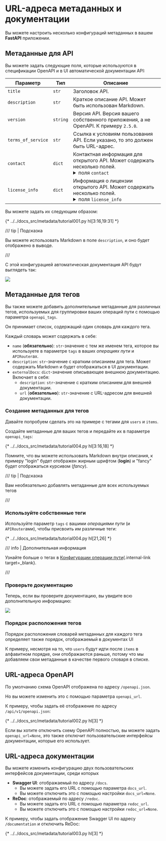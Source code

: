 # URL-адреса метаданных и документации

Вы можете настроить несколько конфигураций метаданных в вашем **FastAPI** приложении.

## Метаданные для API

Вы можете задать следующие поля, которые используются в спецификации OpenAPI и в UI автоматической документации API:

| Параметр           | Тип      | Описание                                                                                                                                                                                                                                                                                                                                                                                                                                                                                                                                                                                                                                                         |
|--------------------|----------|------------------------------------------------------------------------------------------------------------------------------------------------------------------------------------------------------------------------------------------------------------------------------------------------------------------------------------------------------------------------------------------------------------------------------------------------------------------------------------------------------------------------------------------------------------------------------------------------------------------------------------------------------------------|
| `title`            | `str`    | Заголовок API.                                                                                                                                                                                                                                                                                                                                                                                                                                                                                                                                                                                                                                                   |
| `description`      | `str`    | Краткое описание API. Может быть использован Markdown.                                                                                                                                                                                                                                                                                                                                                                                                                                                                                                                                                                                                           |
| `version`          | `string` | Версия API. Версия вашего собственного приложения, а не OpenAPI. К примеру `2.5.0`.                                                                                                                                                                                                                                                                                                                                                                                                                                                                                                                                                                              |
| `terms_of_service` | `str`    | Ссылка к условиям пользования API. Если указано, то это должен быть URL-адрес.                                                                                                                                                                                                                                                                                                                                                                                                                                                                                                                                                                                   |
| `contact`          | `dict`   | Контактная информация для открытого API. Может содержать несколько полей. <details><summary>поля <code>contact</code></summary><table><thead><tr><th>Параметр</th><th>Тип</th><th>Описание</th></tr></thead><tbody><tr><td><code>name</code></td><td><code>str</code></td><td>Идентификационное имя контактного лица/организации.</td></tr><tr><td><code>url</code></td><td><code>str</code></td><td>URL указывающий на контактную информацию. ДОЛЖЕН быть в формате URL.</td></tr><tr><td><code>email</code></td><td><code>str</code></td><td>Email адрес контактного лица/организации. ДОЛЖЕН быть в формате email адреса.</td></tr></tbody></table></details> |
| `license_info`     | `dict`   | Информация о лицензии открытого API. Может содержать несколько полей. <details><summary>поля <code>license_info</code></summary><table><thead><tr><th>Параметр</th><th>Тип</th><th>Описание</th></tr></thead><tbody><tr><td><code>name</code></td><td><code>str</code></td><td><strong>ОБЯЗАТЕЛЬНО</strong> (если установлен параметр <code>license_info</code>). Название лицензии, используемой для API</td></tr><tr><td><code>url</code></td><td><code>str</code></td><td>URL, указывающий на лицензию, используемую для API. ДОЛЖЕН быть в формате URL.</td></tr></tbody></table></details>                                                                  |

Вы можете задать их следующим образом:

{* ../../docs_src/metadata/tutorial001.py hl[3:16,19:31] *}

/// tip | Подсказка

Вы можете использовать Markdown в поле `description`, и оно будет отображено в выводе.

///

С этой конфигурацией автоматическая документация API будут выглядеть так:

<img src="/img/tutorial/metadata/image01.png">

## Метаданные для тегов

Вы также можете добавить дополнительные метаданные для различных тегов, используемых для группировки ваших операций пути с помощью параметра `openapi_tags`.

Он принимает список, содержащий один словарь для каждого тега.

Каждый словарь может содержать в себе:

* `name` (**обязательно**): `str`-значение с тем же именем тега, которое вы используете в параметре `tags` в ваших *операциях пути* и `APIRouter`ах.
* `description`: `str`-значение с кратким описанием для тега. Может содержать Markdown и будет отображаться в UI документации.
* `externalDocs`:  `dict`-значение описывающее внешнюю документацию. Включает в себя:
    * `description`: `str`-значение с кратким описанием для внешней документации.
    * `url` (**обязательно**): `str`-значение с URL-адресом для внешней документации.

### Создание метаданных для тегов

Давайте попробуем сделать это на примере с тегами для `users` и `items`.

Создайте метаданные для ваших тегов и передайте их в параметре `openapi_tags`:

{* ../../docs_src/metadata/tutorial004.py hl[3:16,18] *}

Помните, что вы можете использовать Markdown внутри описания, к примеру "login" будет отображен жирным шрифтом (**login**) и "fancy" будет отображаться курсивом (_fancy_).

/// tip | Подсказка

Вам необязательно добавлять метаданные для всех используемых тегов

///

### Используйте собственные теги
Используйте параметр `tags` с вашими *операциями пути* (и `APIRouter`ами), чтобы присвоить им различные теги:

{* ../../docs_src/metadata/tutorial004.py hl[21,26] *}

/// info | Дополнительная информация

Узнайте больше о тегах в [Конфигурации операции пути](path-operation-configuration.md#_3){.internal-link target=_blank}.

///

### Проверьте документацию

Теперь, если вы проверите документацию, вы увидите всю дополнительную информацию:

<img src="/img/tutorial/metadata/image02.png">

### Порядок расположения тегов

Порядок расположения словарей метаданных для каждого тега определяет также порядок, отображаемый в документах UI

К примеру, несмотря на то, что `users` будут идти после `items` в алфавитном порядке, они отображаются раньше, потому что мы добавляем свои метаданные в качестве первого словаря в списке.

## URL-адреса OpenAPI

По умолчанию схема OpenAPI отображена по адресу `/openapi.json`.

Но вы можете изменить это с помощью параметра `openapi_url`.

К примеру, чтобы задать её отображение по адресу `/api/v1/openapi.json`:

{* ../../docs_src/metadata/tutorial002.py hl[3] *}

Если вы хотите отключить схему OpenAPI полностью, вы можете задать `openapi_url=None`, это также отключит пользовательские интерфейсы документации, которые его использует.

## URL-адреса документации

Вы можете изменить конфигурацию двух пользовательских интерфейсов документации, среди которых

* **Swagger UI**: отображаемый по адресу `/docs`.
    * Вы можете задать его URL с помощью параметра `docs_url`.
    * Вы можете отключить это с помощью настройки `docs_url=None`.
* **ReDoc**: отображаемый по адресу `/redoc`.
    * Вы можете задать его URL с помощью параметра `redoc_url`.
    * Вы можете отключить это с помощью настройки `redoc_url=None`.

К примеру, чтобы задать отображение Swagger UI по адресу `/documentation` и отключить ReDoc:

{* ../../docs_src/metadata/tutorial003.py hl[3] *}
